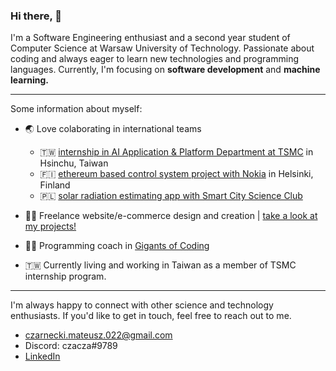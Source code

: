 ### Hi there, 👋

I'm a Software Engineering enthusiast and a second year student of Computer Science at Warsaw University of Technology. Passionate about coding and always eager to learn new technologies and programming languages. Currently, I'm focusing on **software development** and **machine learning.**

---

Some information about myself:

- 🌏 Love colaborating in international teams
  - 🇹🇼 [internship in AI Application & Platform Department at TSMC](https://www.linkedin.com/feed/update/urn:li:activity:7076923812839047171/) in Hsinchu, Taiwan
  - 🇫🇮 [ethereum based control system project with Nokia](https://github.com/dfallow/EthereumProject/wiki) in Helsinki, Finland
  - 🇵🇱 [solar radiation estimating app with Smart City Science Club](https://github.com/czaacza/solar-estimator)   
   
- 👨‍💻 Freelance website/e-commerce design and creation | [take a look at my projects!](https://github.com/czaacza/Web-Development-Projects)
- 👨‍🏫 Programming coach in [Gigants of Coding](https://www.giganciprogramowania.edu.pl/)
- 🇹🇼 Currently living and working in Taiwan as a member of TSMC internship program.

--- 

I'm always happy to connect with other science and technology enthusiasts.
If you'd like to get in touch, feel free to reach out to me.

- czarnecki.mateusz.022@gmail.com
- Discord: czacza#9789
- [LinkedIn](https://www.linkedin.com/in/mateusz--czarnecki/)

<!--
**czaacza/czaacza** is a ✨ _special_ ✨ repository because its `README.md` (this file) appears on your GitHub profile.

Here are some ideas to get you started:

- 🔭 I’m currently working on ...
- 🌱 I’m currently learning ...
- 👯 I’m looking to collaborate on ...
- 🤔 I’m looking for help with ...
- 💬 Ask me about ...
- 📫 How to reach me: ...
- 😄 Pronouns: ...
- ⚡ Fun fact: ...
-->

